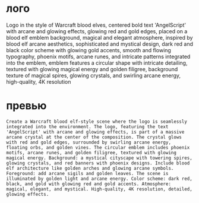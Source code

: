 # лого

Logo in the style of Warcraft blood elves, centered bold text 'AngelScript' with arcane and glowing effects, glowing red
and gold edges, placed on a blood elf emblem background, magical and elegant atmosphere, inspired by blood elf arcane
aesthetics, sophisticated and mystical design, dark red and black color scheme with glowing gold accents, smooth and
flowing typography, phoenix motifs, arcane runes, and intricate patterns integrated into the emblem, emblem features a
circular shape with intricate detailing, textured with glowing magical energy and golden filigree, background texture of
magical spires, glowing crystals, and swirling arcane energy, high-quality, 4K resolution

# превью

```
Create a Warcraft blood elf-style scene where the logo is seamlessly integrated into the environment. The logo, featuring the text 'AngelScript' with arcane and glowing effects, is part of a massive arcane crystal at the center of the composition. The crystal glows with red and gold edges, surrounded by swirling arcane energy, floating orbs, and golden vines. The circular emblem includes phoenix motifs, arcane runes, and golden filigree, textured with glowing magical energy. Background: a mystical cityscape with towering spires, glowing crystals, and red banners with phoenix designs. Include blood elf architecture like golden arches and glowing arcane symbols. Foreground: add arcane sigils and golden leaves. The scene is illuminated by golden light and arcane energy. Color scheme: dark red, black, and gold with glowing red and gold accents. Atmosphere: magical, elegant, and mystical. High-quality, 4K resolution, detailed, glowing effects.
```
